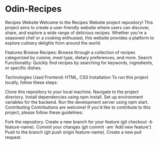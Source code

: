 # Odin-Recipes
Recipes Website
Welcome to the Recipes Website project repository! This project aims to create a user-friendly website where users can discover, share, and explore a wide range of delicious recipes. Whether you're a seasoned chef or a cooking enthusiast, this website provides a platform to explore culinary delights from around the world.

Features
Browse Recipes: Browse through a collection of recipes categorized by cuisine, meal type, dietary preferences, and more.
Search Functionality: Quickly find recipes by searching for keywords, ingredients, or specific dishes.

Technologies Used
Frontend: HTML, CSS
Installation
To run this project locally, follow these steps:

Clone this repository to your local machine.
Navigate to the project directory.
Install dependencies using npm install.
Set up environment variables for the backend.
Run the development server using npm start.
Contributing
Contributions are welcome! If you'd like to contribute to this project, please follow these guidelines:

Fork the repository.
Create a new branch for your feature (git checkout -b feature-name).
Commit your changes (git commit -am 'Add new feature').
Push to the branch (git push origin feature-name).
Create a new pull request.
